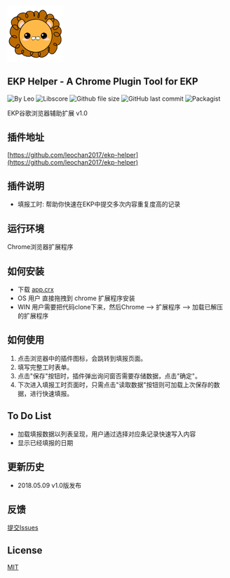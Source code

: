 ![Logo](https://github.com/leochan2017/ekp-helper/blob/master/app/img/icon128.png?raw=true)

## EKP Helper - A Chrome Plugin Tool for EKP
![By Leo](https://img.shields.io/badge/Powered_by-Leo-red.svg?style=flat) 
![Libscore](https://img.shields.io/libscore/s/jQuery.svg?style=flat-square)
![Github file size](https://img.shields.io/github/size/leochan2017/ekp-helper/app.crx.svg)
![GitHub last commit](https://img.shields.io/github/last-commit/leochan2017/ekp-helper.svg)
![Packagist](https://img.shields.io/packagist/l/doctrine/orm.svg)

EKP谷歌浏览器辅助扩展 v1.0

## 插件地址
[https://github.com/leochan2017/ekp-helper](https://github.com/leochan2017/ekp-helper)

## 插件说明
- 填报工时: 帮助你快速在EKP中提交多次内容重复度高的记录


## 运行环境
Chrome浏览器扩展程序


## 如何安装
- 下载 [app.crx](https://github.com/leochan2017/ekp-helper/blob/master/app.crx?raw=true)
- OS 用户 直接拖拽到 chrome 扩展程序安装
- WIN 用户需要把代码clone下来，然后Chrome --> 扩展程序 --> 加载已解压的扩展程序



## 如何使用
1. 点击浏览器中的插件图标，会跳转到填报页面。
2. 填写完整工时表单。
3. 点击"保存"按钮时，插件弹出询问窗否需要存储数据，点击"确定"。
4. 下次进入填报工时页面时，只需点击"读取数据"按钮则可加载上次保存的数据，进行快速填报。


## To Do List
- 加载填报数据以列表呈现，用户通过选择对应条记录快速写入内容
- 显示已经填报的日期


## 更新历史
- 2018.05.09 v1.0版发布


## 反馈
[提交Issues](https://github.com/leochan2017/ekp-helper/issues/new)


## License
[MIT](http://opensource.org/licenses/MIT)
